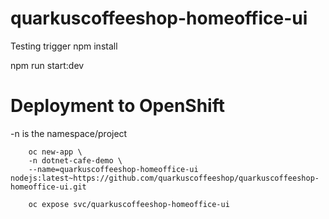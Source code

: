 # quarkuscoffeeshop-homeoffice-ui
Testing trigger
npm install

npm run start:dev

# Deployment to OpenShift
-n  is the namespace/project

        oc new-app \
        -n dotnet-cafe-demo \
        --name=quarkuscoffeeshop-homeoffice-ui nodejs:latest~https://github.com/quarkuscoffeeshop/quarkuscoffeeshop-homeoffice-ui.git

        oc expose svc/quarkuscoffeeshop-homeoffice-ui
